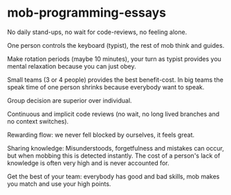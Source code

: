 # mob-programming-essays

No daily stand-ups, no wait for code-reviews, no feeling alone.

One person controls the keyboard (typist), the rest of mob think and guides.

Make rotation periods (maybe 10 minutes), your turn as typist provides you mental relaxation because you can just obey.

Small teams (3 or 4 people) provides the best benefit-cost. In big teams the speak time of one person shrinks because everybody want to speak.

Group decision are superior over individual.

Continuous and implicit code reviews (no wait, no long lived branches and no context switches).

Rewarding flow: we never fell blocked by ourselves, it feels great.

Sharing knowledge: Misunderstoods, forgetfulness and mistakes can occur, but when mobbing this is detected instantly. The cost of a person's lack of knowledge is often very high and is never accounted for.

Get the best of your team: everybody has good and bad skills, mob makes you match and use your high points.
